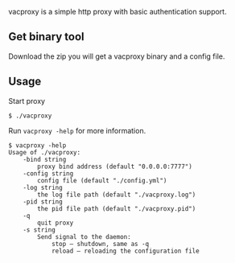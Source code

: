vacproxy is a simple http proxy with basic authentication support.

Get binary tool
----------------------

Download the zip you will get a vacproxy binary and a config file.

Usage
-----

Start proxy

    $ ./vacproxy

Run `vacproxy -help` for more information.

    $ vacproxy -help
    Usage of ./vacproxy:
        -bind string
            proxy bind address (default "0.0.0.0:7777")
        -config string
            config file (default "./config.yml")
        -log string
            the log file path (default "./vacproxy.log")
        -pid string
            the pid file path (default "./vacproxy.pid")
        -q  
            quit proxy
        -s string
            Send signal to the daemon:
                stop — shutdown, same as -q
                reload — reloading the configuration file

    

